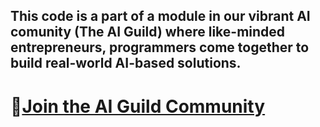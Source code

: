
## This code is a part of a module in our vibrant AI comunity (The AI Guild) where like-minded entrepreneurs, programmers come together to build real-world AI-based solutions.

# 🚀[Join the AI Guild Community](https://bit.ly/ai-guild-join)

